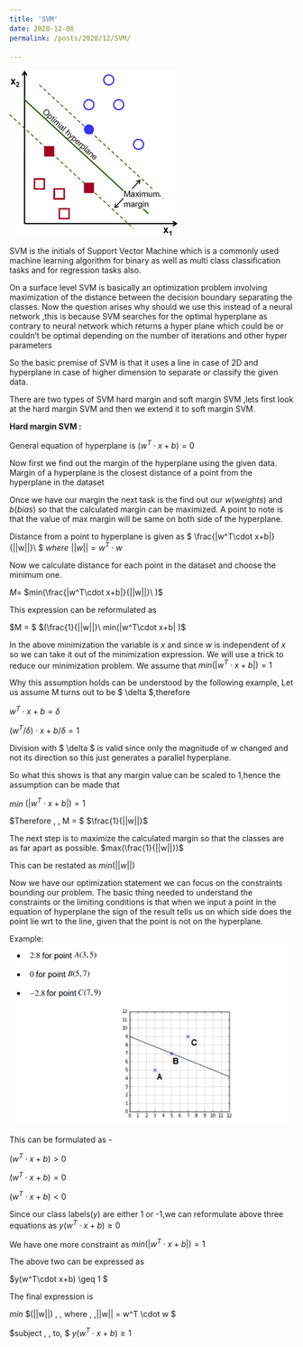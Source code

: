 ```yaml
---
title: 'SVM'
date: 2020-12-06
permalink: /posts/2020/12/SVM/

---
```


![alt text](/images/svm.png)
 
SVM is the initials of Support Vector Machine which is a commonly  used  machine learning algorithm for binary as well as multi class classification tasks and for regression tasks also.

On a surface level SVM  is basically an optimization problem involving maximization of the distance between  the decision boundary separating  the classes.
Now the question arises why should we use this instead of a neural network ,this is because SVM searches for the optimal hyperplane as contrary to neural network  which returns a hyper plane which could be or couldn’t be optimal  depending on the number of iterations and other hyper parameters

So the basic premise of SVM is that it uses a line in case of 2D and hyperplane in case of higher dimension to separate or classify the given data.

There are two types of SVM hard margin and soft margin SVM ,lets first look at the hard margin SVM and then we extend it to soft margin SVM.

**Hard margin SVM :**

General equation of hyperplane is $(w^T\cdot x+b) = 0$

Now first we find out the margin of the hyperplane using the given data. Margin of a hyperplane is the closest distance of a point from the hyperplane in the dataset

Once we have our margin the next task is the find out our $w(weights)$ and $b(bias)$ so that the calculated margin can be maximized. A point to note is that the value of max margin will be same on both side of the hyperplane.

Distance from a point to hyperplane is given as 
$ \frac{|w^T\cdot x+b|}{||w||}\ $
$where  \, \, ||w|| = w^T \cdot w$

Now we calculate distance for each point  in the dataset and choose the minimum one.

$M =$ 
$min(\frac{|w^T\cdot x+b|}{||w||}\ )$

This expression can be reformulated as

$M = $
$(\frac{1}{||w||}\ min(|w^T\cdot x+b| )$

In the above minimization the variable is $x$ and
since $w$ is independent of $x$ so we can take it out of the minimization expression.
We will use a trick to reduce our minimization problem.
We assume that $min(|w^T\cdot x+b|)=1$

Why this assumption holds can be understood by the following example,
Let us assume M turns out to be $ \delta $,therefore 

$w^T\cdot x+b=\delta$ 

$(w^T/\delta)\cdot x+b/\delta=1$

Division with $ \delta $ is valid since only the magnitude of w changed and not its direction so this just generates a parallel hyperplane.

So what this shows is that any margin value can be scaled to 1,hence the assumption can be made that

$min$
$(|w^T\cdot x+b|)=1$

$Therefore \, \, M = $
$\frac{1}{||w||}\$

The next step is to maximize the calculated margin so that the classes are as far apart as possible.
$max(\frac{1}{||w||})$

This can be restated as
$min(||w||)$

Now we have our optimization statement we can focus on the constraints bounding our problem.
The basic thing needed to understand the constraints or the limiting conditions is that when we input a point in the equation of hyperplane the sign of the result tells us on which side does the point lie wrt to the line, given that the point is not on the hyperplane.

Example: 
![alt text](/images/1e.PNG)

This can be formulated as -

$(w^T\cdot x+b) > 0$

$(w^T\cdot x+b) = 0$

$(w^T\cdot x+b) < 0$

Since our class labels$(y)$ are either 1 or -1,we can reformulate above three equations as $y(w^T\cdot x+b)  \geq 0$

We have one more constraint as 
$min(|w^T\cdot x+b|) = 1$

The above two can be expressed as 

$y(w^T\cdot x+b)  \geq 1 $

The final expression is

$min$
$(||w||) \, \, where \, \,||w|| = w^T \cdot w $

$subject \, \, to\, $ $y(w^T\cdot x+b)  \geq1$
